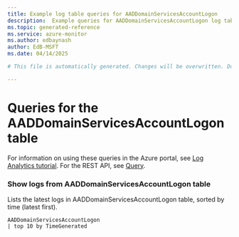 ```yaml
---
title: Example log table queries for AADDomainServicesAccountLogon
description:  Example queries for AADDomainServicesAccountLogon log table
ms.topic: generated-reference
ms.service: azure-monitor
ms.author: edbaynash
author: EdB-MSFT
ms.date: 04/14/2025

# This file is automatically generated. Changes will be overwritten. Do not change this file directly. 

---
```


# Queries for the AADDomainServicesAccountLogon table

For information on using these queries in the Azure portal, see [Log Analytics tutorial](/azure/azure-monitor/logs/log-analytics-tutorial). For the REST API, see [Query](/rest/api/loganalytics/query).


### Show logs from AADDomainServicesAccountLogon table  


Lists the latest logs in AADDomainServicesAccountLogon table, sorted by time (latest first).  

```query
AADDomainServicesAccountLogon
| top 10 by TimeGenerated
```

